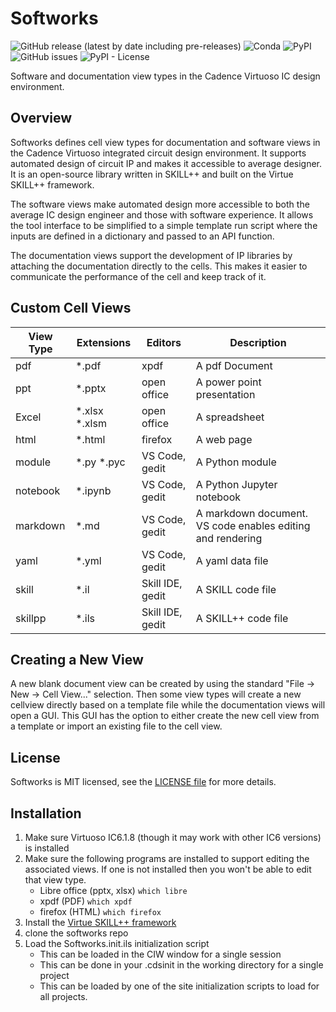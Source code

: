 # Softworks

![GitHub release (latest by date including pre-releases)](https://img.shields.io/github/v/release/cascode-labs/softworks?include_prereleases)
![Conda](https://img.shields.io/conda/v/conda-forge/softworks?label=conda-forge)
![PyPI](https://img.shields.io/pypi/v/softworks)
![GitHub issues](https://img.shields.io/github/issues/cascode-labs/softworks)
![PyPI - License](https://img.shields.io/pypi/l/softworks)

Software and documentation view types in the Cadence Virtuoso IC design environment.

## Overview

Softworks defines cell view types for documentation and software views in 
the Cadence Virtuoso integrated circuit design environment.  It supports 
automated design of circuit IP and makes it accessible to average designer.  
It is an open-source library written in SKILL++ and built on the Virtue SKILL++ 
framework.

The software views make automated design more accessible to both the average 
IC design engineer and those with software experience.  It allows the 
tool interface to be simplified to a simple template run script where the
inputs are defined in a dictionary and passed to an API function. 

The documentation views support the development of IP libraries by attaching
the documentation directly to the cells.  This makes it easier to communicate 
the performance of the cell and keep track of it.

## Custom Cell Views

| View Type   | Extensions     | Editors          | Description                 |
| ----------- | -------------- | ---------------- | --------------------------- |
| pdf         | *.pdf          | xpdf             | A pdf Document              |
| ppt         | *.pptx         | open office      | A power point presentation  |
| Excel       | *.xlsx \*.xlsm | open office      | A spreadsheet               |
| html        | *.html         | firefox          | A web page                  |
| module      | *.py \*.pyc    | VS Code, gedit   | A Python module             |
| notebook    | *.ipynb        | VS Code, gedit   | A Python Jupyter notebook   |
| markdown    | *.md           | VS Code, gedit   | A markdown document. VS code enables editing and rendering |
| yaml        | *.yml          | VS Code, gedit   | A yaml data file            |
| skill       | *.il           | Skill IDE, gedit | A SKILL code file           |
| skillpp     | *.ils          | Skill IDE, gedit | A SKILL++ code file         |

## Creating a New View

A new blank document view can be created by using the standard "File -> New -> Cell View..." selection.
Then some view types will create a new cellview directly based on a template file while the
documentation views will open a GUI.  This GUI has the option to either create the new cell view from a template or
import an existing file to the cell view.

## License

Softworks is MIT licensed, see the [LICENSE file](LICENSE) for more details.

## Installation

1. Make sure Virtuoso IC6.1.8 (though it may work with other IC6 versions) is installed
2. Make sure the following programs are installed to support editing the associated views.
   If one is not installed then you won't be able to edit that view type.
   - Libre office (pptx, xlsx)
     ```which libre```
   - xpdf (PDF)
     ```which xpdf```
   - firefox (HTML)
     ```which firefox```
3. Install the [Virtue SKILL++ framework](https://github.com/cascode-labs/virtue)
4. clone the softworks repo
5. Load the Softworks.init.ils initialization script
   - This can be loaded in the CIW window for a single session
   - This can be done in your .cdsinit in the working directory for a single project
   - This can be loaded by one of the site initialization scripts to load for all projects.
